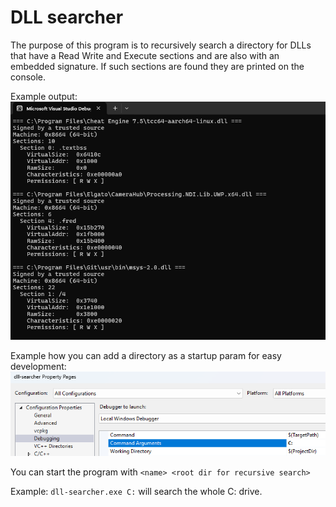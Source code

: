 # DLL searcher

The purpose of this program is to recursively search a directory for DLLs that have a Read Write and Execute sections
and are also with an embedded signature. If such sections are found they are printed on the console.

Example output:
![Output](github/img/output.png)

Example how you can add a directory as a startup param for easy development:
![Debug params](github/img/startup%20params.png)

You can start the program with ```<name> <root dir for recursive search>```

Example: ```dll-searcher.exe C:``` will search the whole C: drive.